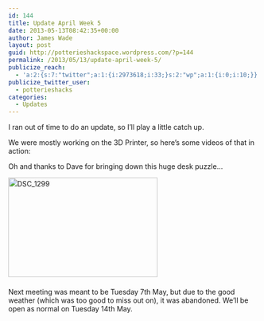```yaml
---
id: 144
title: Update April Week 5
date: 2013-05-13T08:42:35+00:00
author: James Wade
layout: post
guid: http://potterieshackspace.wordpress.com/?p=144
permalink: /2013/05/13/update-april-week-5/
publicize_reach:
  - 'a:2:{s:7:"twitter";a:1:{i:2973618;i:33;}s:2:"wp";a:1:{i:0;i:10;}}'
publicize_twitter_user:
  - potterieshacks
categories:
  - Updates
---
```

<p style="text-align:left;">
  I ran out of time to do an update, so I&#8217;ll play a little catch up.
</p>

<p style="text-align:left;">
  We were mostly working on the 3D Printer, so here&#8217;s some videos of that in action:
</p>

<p style="text-align:left;">
  <span class="embed-youtube" style="text-align:center; display: block;"></span>
</p>

<p style="text-align:left;">
  <span style="font-style:inherit;line-height:1.625;"><span class="embed-youtube" style="text-align:center; display: block;"></span></span>
</p>

<p style="text-align:left;">
  <span class="embed-youtube" style="text-align:center; display: block;"></span>
</p>

<p style="text-align:left;">
  <span class="embed-youtube" style="text-align:center; display: block;"></span>
</p>

<span class="embed-youtube" style="text-align:center; display: block;"></span> <span class="embed-youtube" style="text-align:center; display: block;"></span> <span class="embed-youtube" style="text-align:center; display: block;"></span> <span class="embed-youtube" style="text-align:center; display: block;"></span> <span class="embed-youtube" style="text-align:center; display: block;"></span> 

<p style="text-align:left;">
  <p>
    Oh and thanks to Dave for bringing down this huge desk puzzle&#8230;
  </p>
  
  <p>
    <a style="font-style:inherit;line-height:1.625;" href="http://potterieshackspace.org/wp-content/uploads/2013/05/dsc_1299.jpg"><img class="alignnone size-medium wp-image-235" alt="DSC_1299" src="http://potterieshackspace.org/wp-content/uploads/2013/05/dsc_1299.jpg?w=300" width="300" height="200" srcset="http://potterieshackspace.org/wp-content/uploads/2013/05/dsc_1299.jpg 3872w, http://potterieshackspace.org/wp-content/uploads/2013/05/dsc_1299-300x200.jpg 300w, http://potterieshackspace.org/wp-content/uploads/2013/05/dsc_1299-1024x685.jpg 1024w" sizes="(max-width: 300px) 100vw, 300px" /></a><span style="font-style:inherit;line-height:1.625;"><br /> </span>
  </p>
  
  <p>
    Next meeting was meant to be Tuesday 7th May, but due to the good weather (which was too good to miss out on), it was abandoned. We&#8217;ll be open as normal on Tuesday 14th May.
  </p>